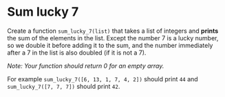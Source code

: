 # Sum lucky 7

Create a function `sum_lucky_7(list)` that takes a list of integers and **prints** the sum of the elements in the list.
Except the number 7 is a lucky number, so we double it before adding it to the sum, and the number immediately after a 7 in the list is also doubled (if it is not a 7).

*Note: Your function should return 0 for an empty array.*

For example `sum_lucky_7([6, 13, 1, 7, 4, 2])` should print `44` and `sum_lucky_7([7, 7, 7])` should print `42`.
